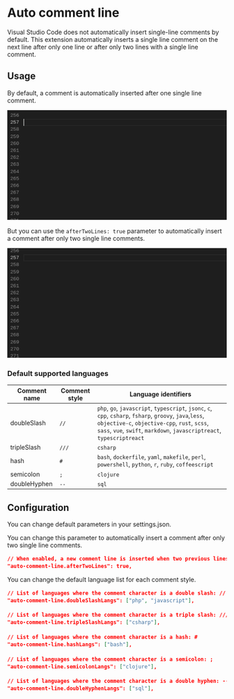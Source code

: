 # Auto comment line



Visual Studio Code does not automatically insert single-line comments by default.
This extension automatically inserts a single line comment on the next line after only one line or after only two lines with a single line comment.

## Usage

By default, a comment is automatically inserted after one single line comment.

![Demo](https://raw.githubusercontent.com/gozoro/vscode-auto-comment-line/main/img/auto-comment-line.gif)

But you can use the `afterTwoLines: true` parameter to automatically insert a comment after only two single line comments.

![Demo](https://raw.githubusercontent.com/gozoro/vscode-auto-comment-line/main/img/auto-comment-line-after-two.gif)



### Default supported languages

| Comment name | Comment style | Language identifiers |
| ---- | ------- | ------- |
| doubleSlash | `//` | `php`, `go`, `javascript`, `typescript`, `jsonc`, `c`, `cpp`, `csharp`, `fsharp`, `groovy`, `java`,`less`, `objective-c`, `objective-cpp`, `rust`, `scss`, `sass`, `vue`, `swift`, `markdown`, `javascriptreact`, `typescriptreact` |
| tripleSlash | `///` | `csharp`  |
| hash | `#` | `bash`, `dockerfile`, `yaml`, `makefile`, `perl`, `powershell`, `python`, `r`, `ruby`, `coffeescript`  |
| semicolon | `;` |  `clojure` |
| doubleHyphen | `--` |  `sql` |



## Configuration

You can change default parameters in your settings.json.

You can change this parameter to automatically insert a comment after only two single line comments.

```json
// When enabled, a new comment line is inserted when two previous lines also contain a comment line.
"auto-comment-line.afterTwoLines": true,
```

You can change the default language list for each comment style.

```json
// List of languages where the comment character is a double slash: //
"auto-comment-line.doubleSlashLangs": ["php", "javascript"],

// List of languages where the comment character is a triple slash: ///
"auto-comment-line.tripleSlashLangs": ["csharp"],

// List of languages where the comment character is a hash: #
"auto-comment-line.hashLangs": ["bash"],

// List of languages where the comment character is a semicolon: ;
"auto-comment-line.semicolonLangs": ["clojure"],

// List of languages where the comment character is a double hyphen: --
"auto-comment-line.doubleHyphenLangs": ["sql"],

```